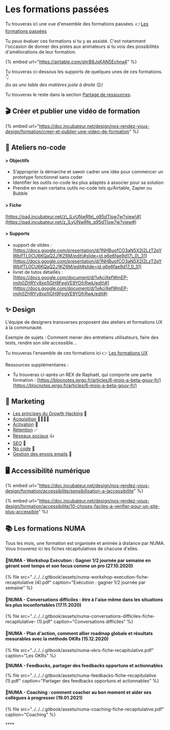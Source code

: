 # Les formations passées

Tu trouveras ici une vue d'ensemble des formations passées. 👉[Les formations passées](https://airtable.com/shrQYTD8YZflrhNSb)

Tu peux  évaluer ces formations si tu y as assisté. C'est notamment l'occasion de donner des pistes aux animateurs si tu vois des possibilités d'améliorations de leur formation. 

{% embed url="https://airtable.com/shrB8JsKAN5Echna4" %}





Tu trouveras ci-dessous les supports de quelques unes de ces formations. 👇  
_\(tu as une table des matières juste à droite_ 😉_\)_

Tu trouveras le reste dans la section [Partage de ressources](../partage-de-ressources.md). 

## 🎬  Créer et publier une vidéo de formation

{% embed url="https://doc.incubateur.net/design/nos-rendez-vous-design/formation/creer-et-publier-une-video-de-formation" %}

## 🤖  Ateliers no-code

#### &gt; Objectifs

* S’approprier la démarche et sa~~v~~oir cadrer une idée pour commencer un prototype fonctionnel sans coder
* Identifier les outils no-code les plus adaptés à associer pour sa solution
* Prendre en main certains outils no-code tels qu’Airtable, Zapier ou Bubble

#### &gt; Fiche

[https://pad.incubateur.net/z\_ILyUNwRfe\_g95dTlsw7w?view\#](https://pad.incubateur.net/z_ILyUNwRfe_g95dTlsw7w?view#)

#### &gt; Supports

* support de slides : [https://docs.google.com/presentation/d/1NHBuofCO3aN5X2I2LzT2pYWbIfTL0CU6KQaQ2J1KZ6M/edit\#slide=id.g6e6fae9d17\_0\_31](https://docs.google.com/presentation/d/1NHBuofCO3aN5X2I2LzT2pYWbIfTL0CU6KQaQ2J1KZ6M/edit#slide=id.g6e6fae9d17_0_31)
* livret de tutos détaillés : [https://docs.google.com/document/d/1vAciXefWmEP-imjh0ZHRYv8xp1IGH9FegVE9YGfrRwk/edit\#](https://docs.google.com/document/d/1vAciXefWmEP-imjh0ZHRYv8xp1IGH9FegVE9YGfrRwk/edit#)

## ✨ Design

L'équipe de designers transverses proposent des ateliers et formations UX à la communauté. 

Exemple de sujets : Comment mener des entretiens utilisateurs, faire des tests, rendre son site accessible...

Tu trouveras l'ensemble de ces formations ici 👉 [Les formations UX](https://doc.incubateur.net/design/nos-rendez-vous-design/formation)

Ressources supplémentaires : 

* Tu trouveras ci-après un REX de Raphaël, qui comporte une partie formation : [https://blocnotes.iergo.fr/articles/6-mois-a-beta-gouv-fr/](https://blocnotes.iergo.fr/articles/6-mois-a-beta-gouv-fr/)

## 🚀  Marketing

* [Les principes du Growth Hacking](https://doc.incubateur.net/startups/marketing/growth-hacking)  🚀
* [Acquisition](https://doc.incubateur.net/startups/marketing/lacquisition) 👨‍👨‍👦‍👦
* [Activation](https://doc.incubateur.net/startups/marketing/lactivation) 🎯
* [Rétention](https://doc.incubateur.net/startups/marketing/la-retention) ✅
* [Réseaux sociaux](https://doc.incubateur.net/startups/marketing/reseaux-sociaux) 👍
* [SEO](https://doc.incubateur.net/startups/marketing/seo-1) 🔎
* [No code](https://doc.incubateur.net/startups/marketing/no-code) 🤖
* [Gestion des envois emails](https://doc.incubateur.net/startups/marketing/gestion-des-envois-emails)  💌

## 🖥  Accessibilité numérique

{% embed url="https://doc.incubateur.net/design/nos-rendez-vous-design/formation/accessibilite/sensibilisation-a-laccessibilite" %}

{% embed url="https://doc.incubateur.net/design/nos-rendez-vous-design/formation/accessibilite/10-choses-faciles-a-verifier-pour-un-site-plus-accessible" %}

## 📚 Les formations NUMA

Tous les mois, une formation est organisée et animée à distance par NUMA. Vous trouverez ici les fiches récapitulatives de chacune d'elles.

#### 📕NUMA - Workshop Exécution : Gagner 1/2 journée par semaine en gérant sont temps et son focus comme un pro \(27.10.2020\)

{% file src="../../../.gitbook/assets/numa-workshop-execution-fiche-recapitulative \(4\).pdf" caption="Exécution : gagner 1/2 journée par semaine" %}

#### 📗NUMA - Conversations difficiles : être à l'aise même dans les situations les plus inconfortables \(17.11.2020\)

{% file src="../../../.gitbook/assets/numa-conversations-difficiles-fiche-recapitulative- \(1\).pdf" caption="Conversations difficiles" %}

#### 📘NUMA - **Plan d'action, comment allier roadmap globale et résultats mesurables avec la méthode OKRs \(15.12.2020\)**

{% file src="../../../.gitbook/assets/numa-okrs-fiche-recapitulative.pdf" caption="Les OKRs" %}

📙**NUMA - Feedbacks, partager des feedbacks opportuns et actionnables** 

{% file src="../../../.gitbook/assets/numa-feedbacks-fiche-recapitulative \(1\).pdf" caption="Partager des feedbacks opportuns et actionnables" %}

#### 📕NUMA - **Coaching : comment coacher au bon moment et aider ses collègues à progresser \(19.01.2021\)**

{% file src="../../../.gitbook/assets/numa-coaching-fiche-recapitulative.pdf" caption="Coaching" %}



\*\*\*\*






